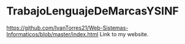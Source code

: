 # TrabajoLenguajeDeMarcasYSINF
https://github.com/IvanTorres21/Web-Sistemas-Informaticos/blob/master/index.html Link to my website.
